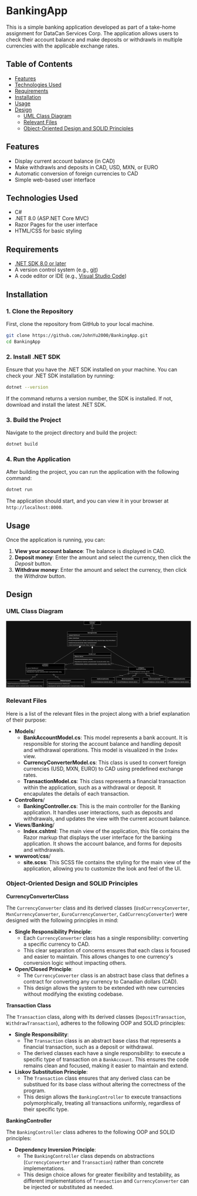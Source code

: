 # BankingApp
This is a simple banking application developed as part of a take-home assignment for DataCan Services Corp. The application allows users to check their account balance and make deposits or withdrawls in multiple currencies with the applicable exchange rates.

## Table of Contents

- [Features](#Features)
- [Technologies Used](#technologies-used)
- [Requirements](#requirements)
- [Installation](#installation)
- [Usage](#usage)
- [Design](#design)
    - [UML Class Diagram](#uml-class-diagram)
    - [Relevant Files](#relevant-files)
    - [Object-Oriented Design and SOLID Principles](#object-oriented-design-and-solid-principles)

## Features
- Display current account balance (in CAD)
- Make withdrawls and deposits in CAD, USD, MXN, or EURO
- Automatic conversion of foreign currencies to CAD
- Simple web-based user interface

## Technologies Used
- C#
- .NET 8.0 (ASP.NET Core MVC)
- Razor Pages for the user interface
- HTML/CSS for basic styling

## Requirements
- [.NET SDK 8.0 or later](https://dotnet.microsoft.com/en-us/download/dotnet/8.0)
- A version control system (e.g., [git](https://git-scm.com/downloads))
- A code editor or IDE (e.g., [Visual Studio Code](https://code.visualstudio.com/download))

## Installation

### 1. Clone the Repository

First, clone the repository from GitHub to your local machine.

```bash
git clone https://github.com/JohnYu2000/BankingApp.git
cd BankingApp
```

### 2. Install .NET SDK

Ensure that you have the .NET SDK installed on your machine. You can check your .NET SDK installation by running:

```bash
dotnet --version
```

If the command returns a version number, the SDK is installed. If not, download and install the latest .NET SDK.

### 3. Build the Project

Navigate to the project directory and build the project:

```bash
dotnet build
```

### 4. Run the Application

After building the project, you can run the application with the following command:
```bash
dotnet run
```

The application should start, and you can view it in your browser at `http://localhost:8000`.

## Usage

Once the application is running, you can:

1. **View your account balance**: The balance is displayed in CAD.
2. **Deposit money**: Enter the amount and select the currency, then click the _Deposit_ button.
3. **Withdraw money**: Enter the amount and select the currency, then click the _Withdraw_ button.

## Design

### UML Class Diagram
![UML Diagram](./assets/uml.png)

### Relevant Files

Here is a list of the relevant files in the project along with a brief explanation of their purpose:

- **Models**/
    - **BankAccountModel.cs**: This model represents a bank account. It is responsible for storing the account balance and handling deposit and withdrawal operations. This model is visualized in the `Index` view.
    - **CurrencyConverterModel.cs**: This class is used to convert foreign currencies (USD, MXN, EURO) to CAD using predefined exchange rates.
    - **TransactionModel.cs**: This class represents a financial transaction within the application, such as a withdrawal or deposit. It encapulates the details of each transaction.
- **Controllers**/
    - **BankingController.cs**: This is the main controller for the Banking application. It handles user interactions, such as deposits and withdrawals, and updates the view with the current account balance.
- **Views**/**Banking**/
    - **Index.cshtml**: The main view of the application, this file contains the Razor markup that displays the user interface for the banking application. It shows the account balance, and forms for deposits and withdrawals.
- **wwwroot**/**css**/
    - **site.scss**: This SCSS file contains the styling for the main view of the application, allowing you to customize the look and feel of the UI.

### Object-Oriented Design and SOLID Principles

**CurrencyConverterClass**

The `CurrencyConverter` class and its derived classes (`UsdCurrencyConverter`, `MxnCurrencyConverter`, `EuroCurrencyConverter`, `CadCurrencyConverter`) were designed with the following principles in mind:
- **Single Responsibility Principle**:
    - Each `CurrencyConverter` class has a single responsibility: converting a specific currency to CAD.
    - This clear separation of concerns ensures that each class is focused and easier to maintain. This allows changes to one currency's conversion logic without impacting others.
- **Open/Closed Principle**:
    - The `CurrencyConverter` class is an abstract base class that defines a contract for converting any currency to Canadian dollars (CAD).
    - This design allows the system to be extended with new currencies without modifying the existing codebase.

**Transaction Class**

The `Transaction` class, along with its derived classes (`DepositTransaction`, `WithdrawTransaction`), adheres to the following OOP and SOLID principles:
- **Single Responsibility**:
    - The `Transaction` class is an abstract base class that represents a financial transaction, such as a deposit or withdrawal.
    - The derived classes each have a single responsibility: to execute a specific type of transaction on a `BankAccount`. This ensures the code remains clean and focused, making it easier to maintain and extend.
- **Liskov Substitution Principle**:
    - The `Transaction` class ensures that any derived class can be substitued for its base class without altering the correctness of the program.
    - This design allows the `BankingController` to execute transactions polymorphically, treating all transactions uniformly, regardless of their specific type.

**BankingController**

The `BankingController` class adheres to the following OOP and SOLID principles:
- **Dependency Inversion Principle**:
    - The `BankingController` class depends on abstractions (`CurrencyConverter` and `Transaction`) rather than concrete implementations.
    - This design choice allows for greater flexibility and testability, as different implementations of `Transaction` and `CurrencyConverter` can be injected or substituted as needed.
